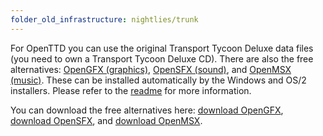 ```yaml
---
folder_old_infrastructure: nightlies/trunk
---
```


For OpenTTD you can use the original Transport Tycoon Deluxe data files (you need to own a Transport Tycoon Deluxe CD).
There are also the free alternatives: [OpenGFX (graphics)](http://dev.openttdcoop.org/projects/opengfx), [OpenSFX (sound)](http://dev.openttdcoop.org/projects/opensfx), and [OpenMSX (music)](http://dev.openttdcoop.org/projects/openmsx).
These can be installed automatically by the Windows and OS/2 installers.
Please refer to the [readme](https://openttd.ams3.cdn.digitaloceanspaces.com/openttd-nightlies/@@version@@/README.md) for more information.

You can download the free alternatives here: [download OpenGFX](../opengfx-releases/latest.html), [download OpenSFX](../opensfx-releases/latest.html), and [download OpenMSX](../openmsx-releases/latest.html).
